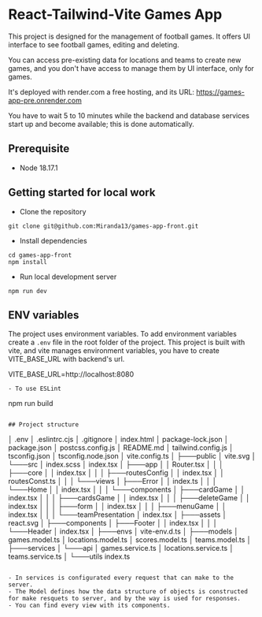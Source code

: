 # React-Tailwind-Vite Games App

This project is designed for the management of football games. It offers UI interface to see football games, editing and deleting.

You can access pre-existing data for locations and teams to create new games, and you don't have access to manage them by UI interface, only for games.

It's deployed with render.com a free hosting, and its URL: https://games-app-pre.onrender.com

You have to wait 5 to 10 minutes while the backend and database services start up and become available; this is done automatically.

## Prerequisite
- Node 18.17.1

## Getting started for local work

- Clone the repository
```
git clone git@github.com:Miranda13/games-app-front.git
```
- Install dependencies
```
cd games-app-front
npm install
```
- Run local development server
```
npm run dev
```
## ENV variables

The project uses environment variables. To add environment variables create a `.env` file in the root folder of the project. This project is built with vite, and vite manages environment variables, you have to create VITE_BASE_URL with backend's url.

VITE_BASE_URL=http://localhost:8080

```
- To use ESLint
```
npm run build

```

## Project structure
```
│   .env
│   .eslintrc.cjs
│   .gitignore
│   index.html
│   package-lock.json
│   package.json
│   postcss.config.js
│   README.md
│   tailwind.config.js
│   tsconfig.json
│   tsconfig.node.json
│   vite.config.ts
│
├───public
│       vite.svg
│
└───src
    │   index.scss
    │   index.tsx
    │
    ├───app
    │   │   Router.tsx
    │   │
    │   ├───core
    │   │       index.tsx
    │   │
    │   ├───routesConfig
    │   │       index.tsx
    │   │       routesConst.ts
    │   │
    │   └───views
    │       ├───Error
    │       │       index.ts
    │       │
    │       └───Home
    │           │   index.tsx
    │           │
    │           └───components
    │               ├───cardGame
    │               │       index.tsx
    │               │
    │               ├───cardsGame
    │               │       index.tsx
    │               │
    │               ├───deleteGame
    │               │       index.tsx
    │               │
    │               ├───form
    │               │       index.tsx
    │               │
    │               ├───menuGame
    │               │       index.tsx
    │               │
    │               └───teamPresentation
    │                       index.tsx
    │
    ├───assets
    │       react.svg
    │
    ├───components
    │   ├───Footer
    │   │       index.tsx
    │   │
    │   └───Header
    │           index.tsx
    │
    ├───envs
    │       vite-env.d.ts
    │
    ├───models
    │       games.model.ts
    │       locations.model.ts
    │       scores.model.ts
    │       teams.model.ts
    │
    ├───services
    │   └───api
    │           games.service.ts
    │           locations.service.ts
    │           teams.service.ts
    │
    └───utils
            index.ts
```

- In services is configurated every request that can make to the server.
- The Model defines how the data structure of objects is constructed for make resquets to server, and by the way is used for responses.
- You can find every view with its components.
